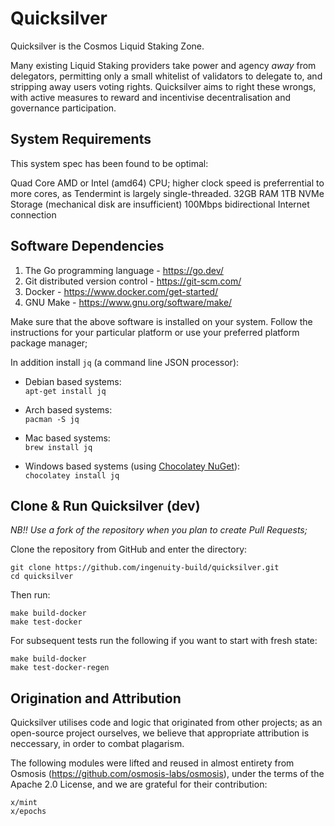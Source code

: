 # Quicksilver

Quicksilver is the Cosmos Liquid Staking Zone.

Many existing Liquid Staking providers take power and agency _away_ from delegators, permitting only a small whitelist
of validators to delegate to, and stripping away users voting rights. Quicksilver aims to right these wrongs, with
active measures to reward and incentivise decentralisation and governance participation.

## System Requirements
This system spec has been found to be optimal:

Quad Core AMD or Intel (amd64) CPU; higher clock speed is preferrential to more cores, as Tendermint is largely single-threaded.
32GB RAM 
1TB NVMe Storage (mechanical disk are insufficient)
100Mbps bidirectional Internet connection

## Software Dependencies
1. The Go programming language - https://go.dev/
2. Git distributed version control - https://git-scm.com/
3. Docker - https://www.docker.com/get-started/
4. GNU Make - https://www.gnu.org/software/make/

Make sure that the above software is installed on your system. Follow the instructions for your particular platform or use your preferred platform package manager;

In addition install `jq` (a command line JSON processor):

 - Debian based systems:  
`apt-get install jq`

 - Arch based systems:  
`pacman -S jq`

 - Mac based systems:  
`brew install jq`

 - Windows based systems (using [Chocolatey NuGet](https://chocolatey.org/)):  
`chocolatey install jq`

## Clone & Run Quicksilver (dev)

_NB!! Use a fork of the repository when you plan to create Pull Requests;_

Clone the repository from GitHub and enter the directory:

    git clone https://github.com/ingenuity-build/quicksilver.git
    cd quicksilver

Then run:

    make build-docker
    make test-docker

For subsequent tests run the following if you want to start with fresh state:

    make build-docker
    make test-docker-regen


## Origination and Attribution

Quicksilver utilises code and logic that originated from other projects; as an open-source project ourselves, 
we believe that appropriate attribution is neccessary, in order to combat plagarism.

The following modules were lifted and reused in almost entirety from Osmosis (https://github.com/osmosis-labs/osmosis), 
under the terms of the Apache 2.0 License, and we are grateful for their contribution:

```
x/mint
x/epochs
```

